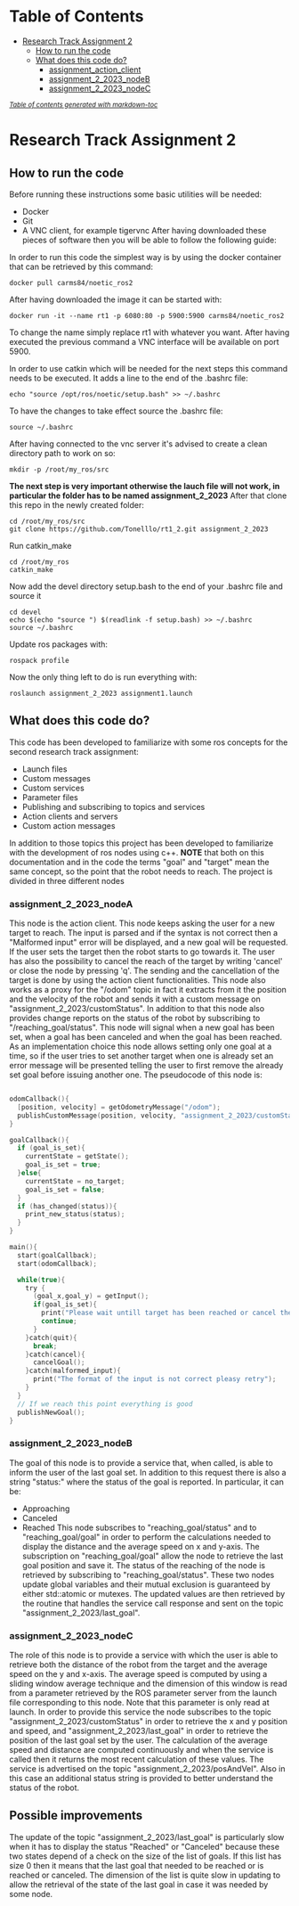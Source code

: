 # Table of Contents
- [Research Track Assignment 2](#research-track-assignment-2)
  * [How to run the code](#how-to-run-the-code)
  * [What does this code do?](#what-does-this-code-do)
    + [assignment_action_client](#assignment_action_client)
    + [assignment_2_2023_nodeB](#assignment_2_2023_nodeb)
    + [assignment_2_2023_nodeC](#assignment_2_2023_nodec)

<small><i><a href='http://ecotrust-canada.github.io/markdown-toc/'>Table of contents generated with markdown-toc</a></i></small>


# Research Track Assignment 2
## How to run the code
Before running these instructions some basic utilities will be needed:
* Docker
* Git
* A VNC client, for example tigervnc
After having downloaded these pieces of software then you will be able to
follow the following guide:

In order to run this code the simplest way is by using the docker container that can be retrieved by this command:
```
docker pull carms84/noetic_ros2
```
After having downloaded the image it can be started with:
```
docker run -it --name rt1 -p 6080:80 -p 5900:5900 carms84/noetic_ros2
```
To change the name simply replace rt1 with whatever you want.
After having executed the previous command a VNC interface will be available on port 5900.

In order to use catkin which will be needed for the next steps this command needs to be executed. It adds a line to the end of the .bashrc file:
```
echo "source /opt/ros/noetic/setup.bash" >> ~/.bashrc
```
To have the changes to take effect source the .bashrc file:
```
source ~/.bashrc
```
After having connected to the vnc server it's advised to create a clean directory path to work on so:
```
mkdir -p /root/my_ros/src
```
**The next step is very important otherwise the lauch file will not work, in particular the folder has to be named assignment_2_2023**
After that clone this repo in the newly created folder:
```
cd /root/my_ros/src
git clone https://github.com/Tonelllo/rt1_2.git assignment_2_2023
```
Run catkin_make
```
cd /root/my_ros
catkin_make
```
Now add the devel directory setup.bash to the end of your .bashrc file and source it
```
cd devel
echo $(echo "source ") $(readlink -f setup.bash) >> ~/.bashrc
source ~/.bashrc
```
Update ros packages with:
```
rospack profile
```
Now the only thing left to do is run everything with:
```
roslaunch assignment_2_2023 assignment1.launch
```

## What does this code do?
This code has been developed to familiarize with some ros concepts for the second research track assignment:
- Launch files
- Custom messages
- Custom services
- Parameter files
- Publishing and subscribing to topics and services
- Action clients and servers
- Custom action messages

In addition to those topics this project has been developed to familiarize with the development of ros nodes using c++.
**NOTE** that both on this documentation and in the code the terms "goal" and
"target" mean the same concept, so the point that the robot needs to reach.
The project is divided in three different nodes
### assignment_2_2023_nodeA
This node is the action client. This node keeps asking the user for a new target to reach. The input is parsed and if the syntax is not correct then a "Malformed input" error will be displayed, and a new goal will be requested.
If the user sets the target then the robot starts to go towards it. The user has also the possibility to cancel the reach of the target by writing 'cancel' or close the node by pressing 'q'. The sending and the cancellation of the target is done by using the action client functionalities. This node also works as a proxy for the "/odom" topic in fact it extracts from it the position and the velocity of the robot and sends it with a custom message on "assignment_2_2023/customStatus". In addition to that this node also provides change reports on the status of the robot by subscribing to "/reaching_goal/status". This node will signal when a new goal has been set, when a goal has been canceled and when the goal has been reached. As an implementation choice this node allows setting only one goal at a time, so if the user tries to set another target when one is already set an error message will be presented telling the user to first remove the already set goal before issuing another one. 
The pseudocode of this node is:
```c

odomCallback(){
  [position, velocity] = getOdometryMessage("/odom");
  publishCustomMessage(position, velocity, "assignment_2_2023/customStatus");
}

goalCallback(){
  if (goal_is_set){
    currentState = getState();
    goal_is_set = true;
  }else{
    currentState = no_target;
    goal_is_set = false;
  }
  if (has_changed(status)){
    print_new_status(status);
  }
}

main(){
  start(goalCallback);
  start(odomCallback);

  while(true){
    try {
      (goal_x,goal_y) = getInput();
      if(goal_is_set){
        print("Please wait untill target has been reached or cancel the goal with "cancel"");
        continue;
      }
    }catch(quit){
      break;
    }catch(cancel){
      cancelGoal();
    }catch(malformed_input){
      print("The format of the input is not correct pleasy retry");
    }
  }
  // If we reach this point everything is good
  publishNewGoal();
}

```
### assignment_2_2023_nodeB
The goal of this node is to provide a service that, when called, is able to
inform the user of the last goal set. In addition to this request there is also
a string "status:" where the status of the goal is reported. In particular, it
can be:
* Approaching
* Canceled
* Reached
This node subscribes to "reaching_goal/status" and to "reaching_goal/goal" in
order to perform the calculations needed to display the distance and the average
speed on x and y-axis. The subscription on "reaching_goal/goal" allow the node
to retrieve the last goal position and save it. The status of the reaching of
the node is retrieved by subscribing to "reaching_goal/status". These two nodes
update global variables and their mutual exclusion is guaranteed by either
std::atomic or mutexes. The updated values are then retrieved by the routine
that handles the service call response and sent on the topic
"assignment_2_2023/last_goal".

### assignment_2_2023_nodeC
The role of this node is to provide a service with which the user is able to
retrieve both the distance of the robot from the target and the average speed on
the y and x-axis. The average speed is computed by using a sliding window
average technique and the dimension of this window is read from a parameter
retrieved by the ROS parameter server from the launch file corresponding to this
node. Note that this parameter is only read at launch.
In order to provide this service the node subscribes to the topic
"assignment_2_2023/customStatus" in order to retrieve the x and y position and
speed, and "assignment_2_2023/last_goal" in order to retrieve the position of
the last goal set by the user. The calculation of the average speed and distance
are computed continuously and when the service is called then it returns the
most recent calculation of these values. The service is advertised on the topic
"assignment_2_2023/posAndVel". Also in this case an additional status string is
provided to better understand the status of the robot.

## Possible improvements
The update of the topic "assignment_2_2023/last_goal" is particularly slow when
it has to display the status "Reached" or "Canceled" because these two states
depend of a check on the size of the list of goals. If this list has size 0 then
it means that the last goal that needed to be reached or is reached or canceled.
The dimension of the list is quite slow in updating to allow the retrieval of the
state of the last goal in case it was needed by some node.
